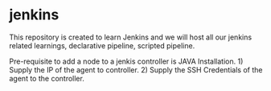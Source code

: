 # jenkins

This repository is created to learn Jenkins and we will host all our jenkins related learnings, declarative pipeline, scripted pipeline.

Pre-requisite to add a node to a jenkis controller is JAVA Installation.
    1) Supply the IP of the agent to controller.
    2) Supply the SSH Credentials of the agent to the controller.